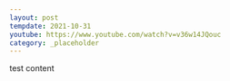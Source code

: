 ```yaml
---
layout: post
tempdate: 2021-10-31
youtube: https://www.youtube.com/watch?v=v36w14JQouc
category: _placeholder
---
```

test content